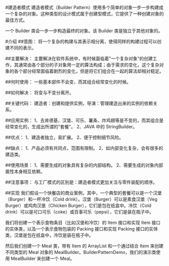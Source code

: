 #建造者模式
建造者模式（Builder Pattern）使用多个简单的对象一步一步构建成一个复杂的对象。这种类型的设计模式属于创建型模式，它提供了一种创建对象的最佳方式。

一个 Builder 类会一步一步构造最终的对象。该 Builder 类是独立于其他对象的。

#介绍
##意图：
将一个复杂的构建与其表示相分离，使得同样的构建过程可以创建不同的表示。

##主要解决：
主要解决在软件系统中，有时候面临着"一个复杂对象"的创建工作，其通常由各个部分的子对象用一定的算法构成；由于需求的变化，这个复杂对象的各个部分经常面临着剧烈的变化，但是将它们组合在一起的算法却相对稳定。

##何时使用：
一些基本部件不会变，而其组合经常变化的时候。

##如何解决：
将变与不变分离开。

##关键代码：
建造者：创建和提供实例，导演：管理建造出来的实例的依赖关系。

##应用实例： 
1、去肯德基，汉堡、可乐、薯条、炸鸡翅等是不变的，而其组合是经常变化的，生成出所谓的"套餐"。 
2、JAVA 中的 StringBuilder。

##优点： 
1、建造者独立，易扩展。 
2、便于控制细节风险。

##缺点： 
1、产品必须有共同点，范围有限制。 
2、如内部变化复杂，会有很多的建造类。

##使用场景： 
1、需要生成的对象具有复杂的内部结构。 
2、需要生成的对象内部属性本身相互依赖。

##注意事项：
与工厂模式的区别是：建造者模式更加关注与零件装配的顺序。

##实现
我们假设一个快餐店的商业案例，其中，一个典型的套餐可以是一个汉堡（Burger）和一杯冷饮（Cold drink）。汉堡（Burger）可以是素食汉堡（Veg Burger）或鸡肉汉堡（Chicken Burger），它们是包在纸盒中。冷饮（Cold drink）可以是可口可乐（coke）或百事可乐（pepsi），它们是装在瓶子中。

我们将创建一个表示食物条目（比如汉堡和冷饮）的 Item 接口和实现 Item 接口的实体类，以及一个表示食物包装的 Packing 接口和实现 Packing 接口的实体类，汉堡是包在纸盒中，冷饮是装在瓶子中。

然后我们创建一个 Meal 类，带有 Item 的 ArrayList 和一个通过结合 Item 来创建不同类型的 Meal 对象的 MealBuilder。BuilderPatternDemo，我们的演示类使用 MealBuilder 来创建一个 Meal。
